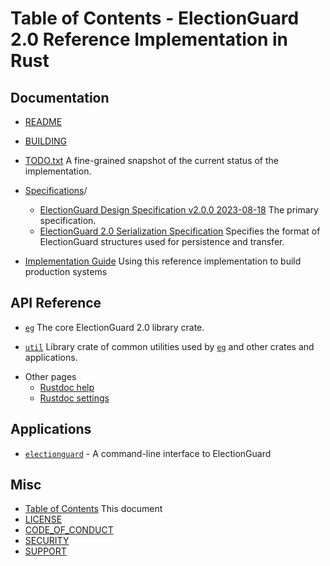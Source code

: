 # Table of Contents - ElectionGuard 2.0 Reference Implementation in Rust

## Documentation

- [README](README.html)

- [BUILDING](BUILDING.html)

- [TODO.txt](TODO.txt) A fine-grained snapshot of the current status of the implementation.

- [Specifications](specs)/
    - [ElectionGuard Design Specification v2.0.0 2023-08-18](specs/ElectionGuard%20Design%20Specification%20v2.0.0%202023-08-18.pdf)
      The primary specification.
    - [ElectionGuard 2.0 Serialization Specification](specs/ElectionGuard_2.0_Serialization_Specification.html)
      Specifies the format of ElectionGuard structures used for persistence and transfer.

+ [Implementation Guide](implementation_guide/implementation_guide.html) Using this reference implementation to build production systems

## API Reference

- [`eg`](crates/eg/index.html) The core ElectionGuard 2.0 library crate.

- [`util`](crates/util/index.html) Library crate of common utilities used by [`eg`](crates/eg/index.html) and other crates and applications.

* Other pages
  - [Rustdoc help](crates/help.html)
  - [Rustdoc settings](crates/settings.html)

## Applications

- [`electionguard`](apps/electionguard.html) - A command-line interface to ElectionGuard

## Misc

- [Table of Contents](index.html) This document
- [LICENSE](LICENSE)
- [CODE_OF_CONDUCT](CODE_OF_CONDUCT.html)
- [SECURITY](SECURITY.html)
- [SUPPORT](SECURITY.html)
